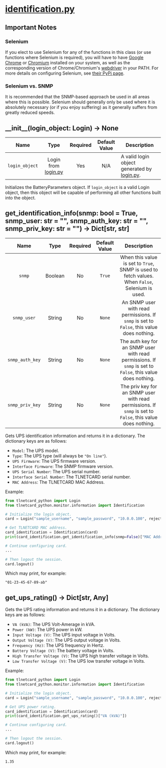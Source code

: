 # [identification.py](identification.py)

## Important Notes

### Selenium

If you elect to use Selenium for any of the functions in this class (or use functions where Selenium is required), you will have to have [Google Chrome](https://www.google.com/chrome/) or [Chromium](https://www.chromium.org/getting-involved/download-chromium) installed on your system, as well as the corresponding version of Chrome/Chromium's [webdriver](https://sites.google.com/a/chromium.org/chromedriver/downloads) in your PATH. For more details on configuring Selenium, see [their PyPi page](https://pypi.org/project/selenium/).

### Selenium vs. SNMP

It is recommended that the SNMP-based approach be used in all areas where this is possible. Selenium should generally only be used where it is absolutely necessary (or if you enjoy suffering) as it generally suffers from greatly reduced speeds.

## \_\_init__(login_object: Login) -> None

|        Name        |                       Type                        | Required | Default Value | Description                                                               |
|:------------------:|:-------------------------------------------------:|:--------:|:-------------:|---------------------------------------------------------------------------|
| ``login_object`` | Login from [login.py](/tlnetcard_python/login.py) | Yes      | N/A           | A valid login object generated by [login.py](/tlnetcard_python/login.py). |

Initializes the BatteryParameters object. If ``login_object`` is a valid Login object, then this object will be capable of performing all other functions built into the object.  

## get_identification_info(snmp: bool = True, snmp_user: str = "", snmp_auth_key: str = "", snmp_priv_key: str = "") -> Dict[str, str]

|         Name        |   Type  | Required | Default Value |                                                     Description                                                    |
|:-------------------:|:-------:|:--------:|:-------------:|:------------------------------------------------------------------------------------------------------------------:|
|      ``snmp``     | Boolean |    No    |   ``True``  |       When this value is set to ``True``, SNMP is used to fetch values. When ``False``, Selenium is used.      |
|   ``snmp_user``   |  String |    No    |   ``None``  |          An SNMP user with read permissions. If ``snmp`` is set to ``False``, this value does nothing.         |
| ``snmp_auth_key`` |  String |    No    |   ``None``  | The auth key for an SNMP user with read permissions. If ``snmp`` is set to ``False``, this value does nothing. |
| ``snmp_priv_key`` |  String |    No    |   ``None``  | The priv key for an SNMP user with read permissions. If ``snmp`` is set to ``False``, this value does nothing. |

Gets UPS identification information and returns it in a dictionary. The dictionary keys are as follows:

* ``Model``: The UPS model.
* ``Type``: The UPS type (will always be ``"On line"``).
* ``UPS Firmware``: The UPS firmware version.
* ``Interface Firmware``: The SNMP firmware version.
* ``UPS Serial Number``: The UPS serial number.
* ``Interface Serial Number``: The TLNETCARD serial number.
* ``MAC Address``: The TLNETCARD MAC Address.

Example:

```python
from tlnetcard_python import Login
from tlnetcard_python.monitor.information import Identification

# Initialize the login object.
card = Login("sample_username", "sample_password", "10.0.0.100", reject_invalid_certs=False)

# Get TLNETCARD MAC address.
card_identification = Identification(card)
print(card_identification.get_identification_info(snmp=False)["MAC Address"])

# Continue configuring card.
...

# Then logout the session.
card.logout()
```

Which may print, for example:

```python3
"01-23-45-67-89-ab"
```

## get_ups_rating() -> Dict[str, Any]

Gets the UPS rating information and returns it in a dictionary. The dictionary keys are as follows:

* ``VA (kVA)``: The UPS Volt-Amerage in kVA.
* ``Power (kW)``: The UPS power in kW.
* ``Input Voltage (V)``: The UPS input voltage in Volts.
* ``Output Voltage (V)``: The UPS output voltage in Volts.
* ``Frequency (Hz)``: The UPS frequency in Hertz.
* ``Battery Voltage (V)``: The battery voltage in Volts.
* ``High Transfer Voltage (V)``: The UPS high transfer voltage in Volts.
* ``Low Transfer Voltage (V)``: The UPS low transfer voltage in Volts.

Example:

```python
from tlnetcard_python import Login
from tlnetcard_python.monitor.information import Identification

# Initialize the login object.
card = Login("sample_username", "sample_password", "10.0.0.100", reject_invalid_certs=False)

# Get UPS power rating.
card_identification = Identification(card)
print(card_identification.get_ups_rating()["VA (kVA)"])

# Continue configuring card.
...

# Then logout the session.
card.logout()
```

Which may print, for example:

```python3
1.35
```
